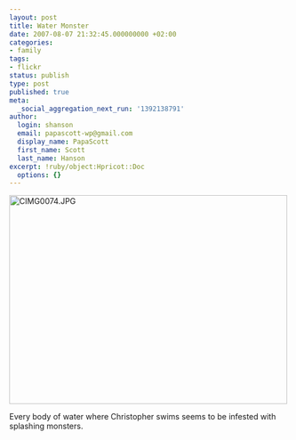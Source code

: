 ```yaml
---
layout: post
title: Water Monster
date: 2007-08-07 21:32:45.000000000 +02:00
categories:
- family
tags:
- flickr
status: publish
type: post
published: true
meta:
  _social_aggregation_next_run: '1392138791'
author:
  login: shanson
  email: papascott-wp@gmail.com
  display_name: PapaScott
  first_name: Scott
  last_name: Hanson
excerpt: !ruby/object:Hpricot::Doc
  options: {}
---
```

<p><a href="http://www.flickr.com/photos/papascott/1042731828/" title="Photo Sharing"><img src="http://farm2.static.flickr.com/1279/1042731828_a8ca0874a7.jpg" width="500" height="375" alt="CIMG0074.JPG" /></a></p>
<p>Every body of water where Christopher swims seems to be infested with splashing monsters.</p>
